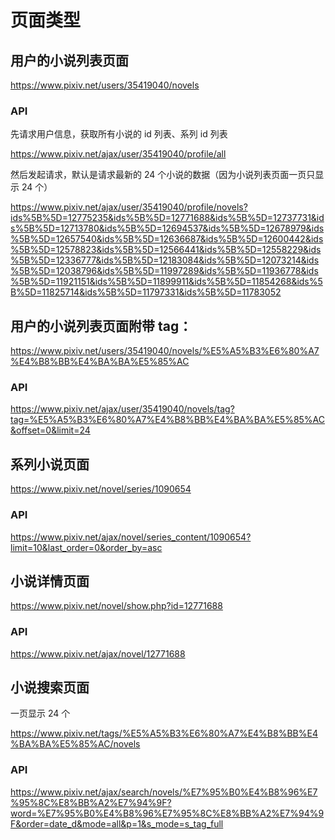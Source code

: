 # 页面类型

## 用户的小说列表页面

https://www.pixiv.net/users/35419040/novels

### API

先请求用户信息，获取所有小说的 id 列表、系列 id 列表

https://www.pixiv.net/ajax/user/35419040/profile/all

然后发起请求，默认是请求最新的 24 个小说的数据（因为小说列表页面一页只显示 24 个）

https://www.pixiv.net/ajax/user/35419040/profile/novels?ids%5B%5D=12775235&ids%5B%5D=12771688&ids%5B%5D=12737731&ids%5B%5D=12713780&ids%5B%5D=12694537&ids%5B%5D=12678979&ids%5B%5D=12657540&ids%5B%5D=12636687&ids%5B%5D=12600442&ids%5B%5D=12578823&ids%5B%5D=12566441&ids%5B%5D=12558229&ids%5B%5D=12336777&ids%5B%5D=12183084&ids%5B%5D=12073214&ids%5B%5D=12038796&ids%5B%5D=11997289&ids%5B%5D=11936778&ids%5B%5D=11921151&ids%5B%5D=11899911&ids%5B%5D=11854268&ids%5B%5D=11825714&ids%5B%5D=11797331&ids%5B%5D=11783052

## 用户的小说列表页面附带 tag：

https://www.pixiv.net/users/35419040/novels/%E5%A5%B3%E6%80%A7%E4%B8%BB%E4%BA%BA%E5%85%AC

### API

https://www.pixiv.net/ajax/user/35419040/novels/tag?tag=%E5%A5%B3%E6%80%A7%E4%B8%BB%E4%BA%BA%E5%85%AC&offset=0&limit=24

## 系列小说页面

https://www.pixiv.net/novel/series/1090654

### API

https://www.pixiv.net/ajax/novel/series_content/1090654?limit=10&last_order=0&order_by=asc

## 小说详情页面

https://www.pixiv.net/novel/show.php?id=12771688

### API

https://www.pixiv.net/ajax/novel/12771688

## 小说搜索页面

一页显示 24 个

https://www.pixiv.net/tags/%E5%A5%B3%E6%80%A7%E4%B8%BB%E4%BA%BA%E5%85%AC/novels

### API

https://www.pixiv.net/ajax/search/novels/%E7%95%B0%E4%B8%96%E7%95%8C%E8%BB%A2%E7%94%9F?word=%E7%95%B0%E4%B8%96%E7%95%8C%E8%BB%A2%E7%94%9F&order=date_d&mode=all&p=1&s_mode=s_tag_full